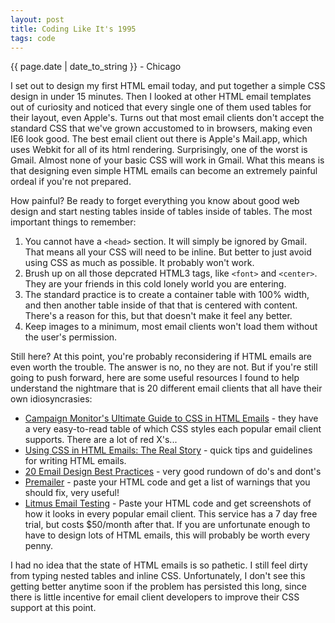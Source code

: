 ```yaml
---
layout: post
title: Coding Like It's 1995
tags: code
---
```


<p class="meta">{{ page.date | date_to_string }} - Chicago</p>

I set out to design my first HTML email today, and put together a simple CSS design in under 15 minutes. Then I looked at other HTML email templates out of curiosity and noticed that every single one of them used tables for their layout, even Apple's. Turns out that most email clients don't accept the standard CSS that we've grown accustomed to in browsers, making even IE6 look good. The best email client out there is Apple's Mail.app, which uses Webkit for all of its html rendering. Surprisingly, one of the worst is Gmail. Almost none of your basic CSS will work in Gmail. What this means is that designing even simple HTML emails can become an extremely painful ordeal if you're not prepared.

How painful? Be ready to forget everything you know about good web design and start nesting tables inside of tables inside of tables. The most important things to remember:

1. You cannot have a `<head>` section. It will simply be ignored by Gmail. That means all your CSS will need to be inline. But better to just avoid using CSS as much as possible. It probably won't work.
2. Brush up on all those depcrated HTML3 tags, like `<font>` and `<center>`. They are your friends in this cold lonely world you are entering.
3. The standard practice is to create a container table with 100% width, and then another table inside of that that is centered with content. There's a reason for this, but that doesn't make it feel any better.
4. Keep images to a minimum, most email clients won't load them without the user's permission.

Still here? At this point, you're probably reconsidering if HTML emails are even worth the trouble. The answer is no, no they are not. But if you're still going to push forward, here are some useful resources I found to help understand the nightmare that is 20 different email clients that all have their own idiosyncrasies:

* [Campaign Monitor's Ultimate Guide to CSS in HTML Emails](http://www.campaignmonitor.com/css/) - they have a very easy-to-read table of which CSS styles each popular email client supports. There are a lot of red X's...
* [Using CSS in HTML Emails: The Real Story](http://css-tricks.com/using-css-in-html-emails-the-real-story/) - quick tips and guidelines for writing HTML emails.
* [20 Email Design Best Practices](http://net.tutsplus.com/tutorials/html-css-techniques/20-email-design-best-practices-and-resources-for-beginners/) - very good rundown of do's and dont's
* [Premailer](http://premailer.dialect.ca/) - paste your HTML code and get a list of warnings that you should fix, very useful!
* [Litmus Email Testing](http://litmus.com/email-testing) - Paste your HTML code and get screenshots of how it looks in every popular email client. This service has a 7 day free trial, but costs $50/month after that. If you are unfortunate enough to have to design lots of HTML emails, this will probably be worth every penny.

I had no idea that the state of HTML emails is so pathetic. I still feel dirty from typing nested tables and inline CSS. Unfortunately, I don't see this getting better anytime soon if the problem has persisted this long, since there is little incentive for email client developers to improve their CSS support at this point.